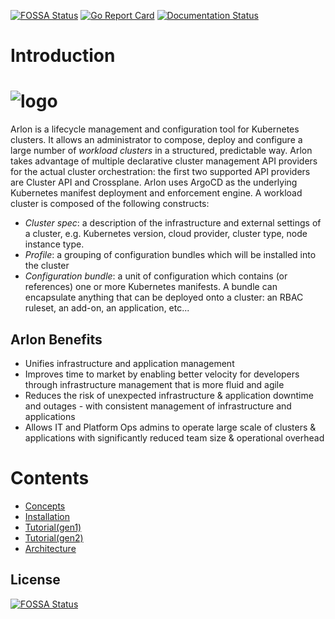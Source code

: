 
<!-- [![FOSSA Status](https://app.fossa.com/api/projects/git%2Bgithub.com%2Farlonproj%2Farlon.svg?ref=badge_small)](https://app.fossa.com/api/projects/git%2Bgithub.com%2Farlonproj%2Farlon.svg?ref=badge_small) -->
[![FOSSA Status](https://app.fossa.com/api/projects/git%2Bgithub.com%2Fplatform9%2Farlon.svg?type=small)](https://app.fossa.com/projects/git%2Bgithub.com%2Fplatform9%2Farlon?ref=badge_small)
[![Go Report Card](https://goreportcard.com/badge/github.com/arlonproj/arlon)](https://goreportcard.com/report/github.com/arlonproj/arlon)
[![Documentation Status](https://readthedocs.org/projects/arlon/badge/?version=latest)](https://arlon.readthedocs.io/en/latest/?badge=latest)

# Introduction

# ![logo](./docs/images/logo_arlon.svg)

Arlon is a lifecycle management and configuration tool for Kubernetes clusters.
It allows an administrator to compose, deploy and configure a large number of
*workload clusters* in a structured, predictable way.
Arlon takes advantage of multiple declarative cluster management API providers for the
actual cluster orchestration: the first two supported API providers are
Cluster API and Crossplane.
Arlon uses ArgoCD as the underlying Kubernetes manifest deployment
and enforcement engine.
A workload cluster is composed of the following constructs:

- *Cluster spec*: a description of the infrastructure and external settings of a cluster,
e.g. Kubernetes version, cloud provider, cluster type, node instance type.
- *Profile*: a grouping of configuration bundles which will be installed into the cluster
- *Configuration bundle*: a unit of configuration which contains (or references) one or
more Kubernetes manifests. A bundle can encapsulate anything that can be deployed onto a cluster:
an RBAC ruleset, an add-on, an application, etc...

## Arlon Benefits

- Unifies infrastructure and application management
- Improves time to market by enabling better velocity for developers through infrastructure management that is more fluid and agile  
- Reduces the risk of unexpected infrastructure & application downtime and outages - with consistent management of infrastructure and applications  
- Allows IT and Platform Ops admins to operate large scale of clusters & applications with significantly reduced team size & operational overhead

# Contents

- [Concepts](./docs/concepts.md)
- [Installation](./docs/installation.md)
- [Tutorial(gen1)](./docs/tutorial.md)
- [Tutorial(gen2)](./docs/gen2_Tutorial.md)
- [Architecture](./docs/architecture.md)

## License

[![FOSSA Status](https://app.fossa.com/api/projects/git%2Bgithub.com%2Fplatform9%2Farlon.svg?type=large)](https://app.fossa.com/projects/git%2Bgithub.com%2Fplatform9%2Farlon?ref=badge_large)

